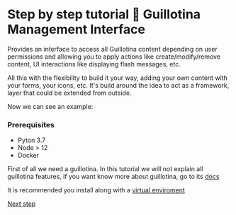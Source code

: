 # Step by step tutorial 🔌 Guillotina Management Interface

Provides an interface to access all Guillotina content depending on user permissions and allowing you to apply actions like create/modify/remove content, UI interactions like displaying flash messages, etc.

All this with the flexibility to build it your way, adding your own content with your forms, your icons, etc. It's build around the idea to act as a framework,
layer that could be extended from outside.

Now we can see an example: 


### Prerequisites
- Pyton 3.7
- Node > 12
- Docker

First of all we need a guillotina. In this tutorial we will not explain all guillotina features, if you want know more about guillotina, go to its <a href="https://guillotina.readthedocs.io/en/latest/index.html"> docs </a>

It is recommended you install along with a <a href="https://docs.python.org/3/library/venv.html"> virtual enviroment </a>


[Next step](/step-1-install-guillotina.md)